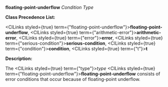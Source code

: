 **floating-point-underflow** *Condition Type* 



**Class Precedence List:** 



<ClLinks styled={true} term={"floating-point-underflow"}><b>floating-point-underflow</b></ClLinks>, <ClLinks styled={true} term={"arithmetic-error"}><b>arithmetic-error</b></ClLinks>, <ClLinks styled={true} term={"error"}><b>error</b></ClLinks>, <ClLinks styled={true} term={"serious-condition"}><b>serious-condition</b></ClLinks>, <ClLinks styled={true} term={"condition"}><b>condition</b></ClLinks>, <ClLinks styled={true} term={"t"}><b>t</b></ClLinks> 



**Description:** 



The <ClLinks styled={true} term={"type"}><i>type</i></ClLinks> <ClLinks styled={true} term={"floating-point-underflow"}><b>floating-point-underflow</b></ClLinks> consists of error conditions that occur because of floating-point underflow. 







 



 





